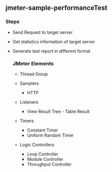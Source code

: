 ## jmeter-sample-performanceTest

### Steps
- Send Request to target server
- Get statistics information of target server
- Generate test report in different format

  ### JMeter Elements

  - Thread Group
    
  - Samplers
    - HTTP
      
  - Listeners
    - View Result Tree - Table Result
      
  - Timers
     - Constant Timer
     - Uniform Random Timer
       
  - Logic Controllers
      - Loop Controller
      - Module Controller
      - Throughput Controller
